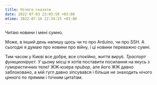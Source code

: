 ```yaml
---
title: Ні́чого сказати
date: 2022-07-03 23:03:58 +03:00
mtime: 2022-07-16 22:34:25 +03:00
---
```


Читаю новини і мені сумно.

Може, в інший день напишу щось чи то про Arduino, чи про SSH. А сьогодні я думаю про новини про війну, і ці новини переважно сумні.

Тим часом у Києві все добре, все спокійно, життя виру́є. _Траспорт функционіруєт_. У цьому місці я хотів поставити посилання на якусь з гумористичних телє́г ЖЖ-юзера _npubop_, але його ЖЖ давно заблоковано, а мій гугл давно зіпсува́вся і більше не знаходить нічого цінного по прямим і то́чним цита́там.
